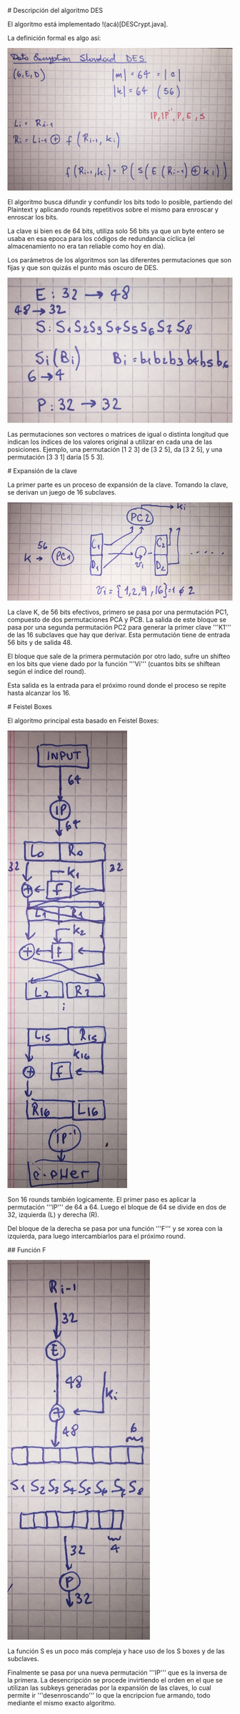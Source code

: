 
# Descripción del algoritmo DES

El algoritmo está implementado !(acá)[DESCrypt.java].

La definición formal es algo así:

![DES Algorithm](../../../images/desdefinition.jpg)

El algoritmo busca difundir y confundir los bits todo lo posible, partiendo del Plaintext
y aplicando rounds repetitivos sobre el mismo para enroscar y enroscar los bits.

La clave si bien es de 64 bits, utiliza solo 56 bits ya que un byte entero se usaba en esa epoca para los códigos de redundancia cíclica (el almacenamiento no era tan reliable como hoy en día).

Los parámetros de los algoritmos son las diferentes permutaciones que son fijas y que son quizás el punto más oscuro de DES.

![DES Permutations](../../../images/despermutations.jpg)

Las permutaciones son vectores o matrices de igual o distinta longitud que indican los índices de los valores original a utilizar en cada una de las posiciones.  Ejemplo, una permutación [1 2 3] de [3 2 5], da [3 2 5], y una permutación [3 3 1] daría [5 5 3].

# Expansión de la clave

La primer parte es un proceso de expansión de la clave.  Tomando la clave, se derivan un juego de 16 subclaves.

![DES Key Expansion](../../../images/deskeyderivation.jpg)

La clave K, de 56 bits efectivos, primero se pasa por una permutación PC1, compuesto de
dos permutaciones PCA y PCB.  La salida de este bloque se pasa por una segunda permutación
PC2 para generar la primer clave '''K1''' de las 16 subclaves que hay que derivar.  Esta
permutación tiene de entrada 56 bits y de salida 48.

El bloque que sale de la primera permutación por otro lado, sufre un shifteo en los bits
que viene dado por la función '''Vi''' (cuantos bits se shiftean según el índice del round).

Esta salida es la entrada para el próximo round donde el proceso se repite hasta alcanzar
los 16.

# Feistel Boxes

El algoritmo principal esta basado en Feistel Boxes:

![DES Feistel](../../../images/des.jpg)

Son 16 rounds también logicamente. El primer paso es aplicar la permutación '''IP''' de 64 a 64. Luego el bloque de 64 se divide en dos de 32, izquierda (L) y derecha (R).

Del bloque de la derecha se pasa por una función '''F''' y se xorea con la izquierda, para
luego intercambiarlos para el próximo round.

## Función F

![DES F Function](../../../images/desffunction.jpg)

La función S es un poco más compleja y hace uso de los S boxes y de las subclaves.

Finalmente se pasa por una nueva permutación '''IP''' que es la inversa de la primera.  La desencripción se procede invirtiendo el orden en el que se utilizan las subkeys generadas por la expansión de las claves, lo cual permite ir '''desenroscando''' lo que la encripcion fue armando, todo mediante el mismo exacto algoritmo.
